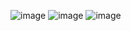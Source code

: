 ![image](https://user-images.githubusercontent.com/118653054/210927548-cb425753-1ff8-41c3-a14d-e2f787d90860.png)
![image](https://user-images.githubusercontent.com/118653054/210927562-98f910dc-2248-4147-8863-0fec5a65b179.png)
![image](https://user-images.githubusercontent.com/118653054/210927578-0e985936-ed63-415c-8e60-9d521b50ad64.png)
